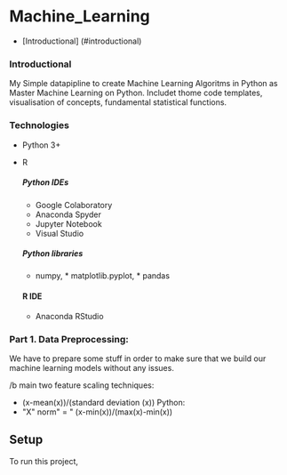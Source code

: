 # Machine_Learning
* [Introductional] (#introductional)

### Introductional
My Simple datapipline to create Machine Learning Algoritms in Python as Master Machine Learning on Python.
Includet thome code templates, visualisation of concepts, fundamental statistical functions.

### Technologies
* Python 3+
* R

   #####  Python IDEs 
     * Google Colaboratory
     * Anaconda Spyder
     * Jupyter Notebook
     * Visual Studio
      
    ##### Python libraries
     *  numpy, * matplotlib.pyplot, * pandas
    #### R IDE
     * Anaconda RStudio

### Part 1. Data Preprocessing:
We have to prepare some stuff in order to make sure that we build our machine learning models without any issues.

/b main two feature scaling techniques:

 * (x-mean(x))/(standard deviation (x))
 Python: 
 * "X" norm" = "  (x-min(x))/(max(x)-min⁡(x))


## Setup
To run this project,
